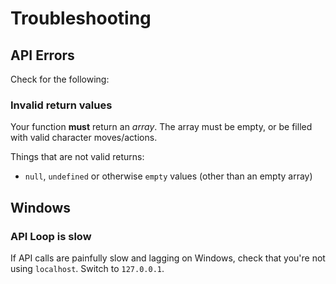 # Troubleshooting

## API Errors

Check for the following:

### Invalid return values

Your function **must** return an _array_. The array must be empty, or be filled with valid character moves/actions.

Things that are not valid returns:

- `null`, `undefined` or otherwise `empty` values (other than an empty array)

## Windows

### API Loop is slow

If API calls are painfully slow and lagging on Windows, check that you're not using `localhost`. Switch to `127.0.0.1`.
